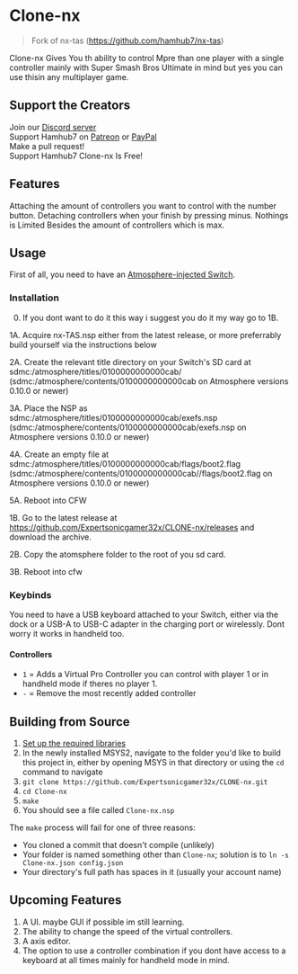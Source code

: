 # Clone-nx
> Fork of nx-tas (https://github.com/hamhub7/nx-tas)

Clone-nx Gives You th ability to control Mpre than one player with a single controller mainly with Super Smash Bros Ultimate in mind but yes you can use thisin any multiplayer game.

## Support the Creators
Join our [Discord server](http://discord.gg/qeamCcV)  
Support Hamhub7 on [Patreon](https://www.patreon.com/aaronhh) or [PayPal](https://www.paypal.me/aaronhamhub)  
Make a pull request!  
Support Hamhub7 Clone-nx Is Free!

## Features
Attaching the amount of controllers you want to control with the number button.
Detaching controllers when your finish by pressing minus. Nothings is Limited Besides the amount of controllers which is max.

## Usage
First of all, you need to have an [Atmosphere-injected Switch](https://switch.homebrew.guide/).

### Installation
0. If you dont want to do it this way i suggest you do it my way go to 1B.

1A. Acquire nx-TAS.nsp either from the latest release, or more preferrably build yourself via the instructions below

2A. Create the relevant title directory on your Switch's SD card at sdmc:/atmosphere/titles/0100000000000cab/ (sdmc:/atmosphere/contents/0100000000000cab on Atmosphere versions 0.10.0 or newer)

3A. Place the NSP as sdmc:/atmosphere/titles/0100000000000cab/exefs.nsp (sdmc:/atmosphere/contents/0100000000000cab/exefs.nsp on Atmosphere versions 0.10.0 or newer)

4A. Create an empty file at sdmc:/atmosphere/titles/0100000000000cab/flags/boot2.flag (sdmc:/atmosphere/contents/0100000000000cab//flags/boot2.flag on Atmosphere versions 0.10.0 or newer)

5A. Reboot into CFW

1B. Go to the latest release at https://github.com/Expertsonicgamer32x/CLONE-nx/releases and download the archive.

2B. Copy the atomsphere folder to the root of you sd card.

3B. Reboot into cfw

### Keybinds
You need to have a USB keyboard attached to your Switch, either via the dock or a USB-A to USB-C adapter in the charging port or wirelessly. Dont worry it works in handheld too.

#### Controllers
- `1` = Adds a Virtual Pro Controller you can control with player 1 or in handheld mode if theres no player 1. 
- `-` = Remove the most recently added controller

## Building from Source
1. [Set up the required libraries](https://switchbrew.org/wiki/Setting_up_Development_Environment)
2. In the newly installed MSYS2, navigate to the folder you'd like to build this project in, either by opening MSYS in that directory or using the `cd` command to navigate
3. `git clone https://github.com/Expertsonicgamer32x/CLONE-nx.git`
4. `cd Clone-nx`
5. `make`
6. You should see a file called `Clone-nx.nsp`

The `make` process will fail for one of three reasons:
- You cloned a commit that doesn't compile (unlikely)
- Your folder is named something other than `Clone-nx`; solution is to `ln -s Clone-nx.json config.json`
- Your directory's full path has spaces in it (usually your account name)

## Upcoming Features
1. A UI. maybe GUI if possible im still learning.
2. The ability to change the speed of the virtual controllers.
3. A axis editor.
4. The option to use a controller combination if you dont have access to a keyboard at all times mainly for handheld mode in mind.


